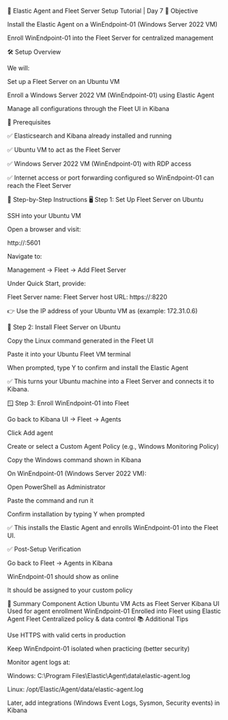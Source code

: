 🚀 Elastic Agent and Fleet Server Setup Tutorial | Day 7
🎯 Objective

Install the Elastic Agent on a WinEndpoint-01 (Windows Server 2022 VM)

Enroll WinEndpoint-01 into the Fleet Server for centralized management

🛠️ Setup Overview

We will:

Set up a Fleet Server on an Ubuntu VM

Enroll a Windows Server 2022 VM (WinEndpoint-01) using Elastic Agent

Manage all configurations through the Fleet UI in Kibana

📌 Prerequisites

✅ Elasticsearch and Kibana already installed and running

✅ Ubuntu VM to act as the Fleet Server

✅ Windows Server 2022 VM (WinEndpoint-01) with RDP access

✅ Internet access or port forwarding configured so WinEndpoint-01 can reach the Fleet Server

🔧 Step-by-Step Instructions
🖥️ Step 1: Set Up Fleet Server on Ubuntu

SSH into your Ubuntu VM

Open a browser and visit:

http://<your-elasticsearch-vm-ip>:5601


Navigate to:

Management → Fleet → Add Fleet Server


Under Quick Start, provide:

Fleet Server name: <any-name>
Fleet Server host URL: https://<fleet-server-ip>:8220


👉 Use the IP address of your Ubuntu VM as <fleet-server-ip> (example: 172.31.0.6)

🧾 Step 2: Install Fleet Server on Ubuntu

Copy the Linux command generated in the Fleet UI

Paste it into your Ubuntu Fleet VM terminal

When prompted, type Y to confirm and install the Elastic Agent

✅ This turns your Ubuntu machine into a Fleet Server and connects it to Kibana.

🪟 Step 3: Enroll WinEndpoint-01 into Fleet

Go back to Kibana UI → Fleet → Agents

Click Add agent

Create or select a Custom Agent Policy (e.g., Windows Monitoring Policy)

Copy the Windows command shown in Kibana

On WinEndpoint-01 (Windows Server 2022 VM):

Open PowerShell as Administrator

Paste the command and run it

Confirm installation by typing Y when prompted

✅ This installs the Elastic Agent and enrolls WinEndpoint-01 into the Fleet UI.

✅ Post-Setup Verification

Go back to Fleet → Agents in Kibana

WinEndpoint-01 should show as online

It should be assigned to your custom policy

📌 Summary
Component	Action
Ubuntu VM	Acts as Fleet Server
Kibana UI	Used for agent enrollment
WinEndpoint-01	Enrolled into Fleet using Elastic Agent
Fleet	Centralized policy & data control
📚 Additional Tips

Use HTTPS with valid certs in production

Keep WinEndpoint-01 isolated when practicing (better security)

Monitor agent logs at:

Windows: C:\Program Files\Elastic\Agent\data\elastic-agent.log

Linux: /opt/Elastic/Agent/data/elastic-agent.log

Later, add integrations (Windows Event Logs, Sysmon, Security events) in Kibana